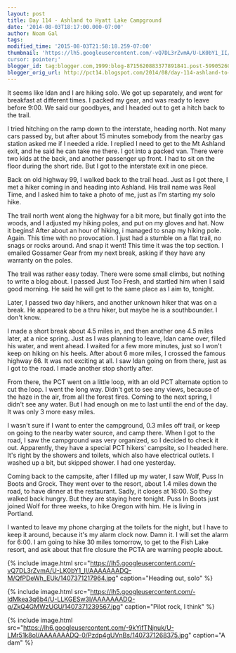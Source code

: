```yaml
---
layout: post
title: Day 114 - Ashland to Hyatt Lake Campground
date: '2014-08-03T18:17:00.000-07:00'
author: Noam Gal
tags:
modified_time: '2015-08-03T21:58:18.259-07:00'
thumbnail: 'https://lh5.googleusercontent.com/-vQ7DL3rZvmA/U-LK0bY1_II/AAAAAAADQ-M/QfPDeWh_EUk/s72-c/1407371217964.jpg
cursor: pointer;'
blogger_id: tag:blogger.com,1999:blog-8715620883377891841.post-5990526035363874579
blogger_orig_url: http://pct14.blogspot.com/2014/08/day-114-ashland-to-hyatt-lake-campground.html
---
```

It seems like Idan and I are hiking solo. We got up separately, and went for breakfast at different times. I packed my gear, and was ready to leave before 9:00. We said our goodbyes, and I headed out to get a hitch back to the trail.

I tried hitching on the ramp down to the interstate, heading north. Not many cars passed by, but after about 15 minutes somebody from the nearby gas station asked me if I needed a ride. I replied I need to get to the Mt Ashland exit, and he said he can take me there. I got into a packed van. There were two kids at the back, and another passenger up front. I had to sit on the floor during the short ride. But I got to the interstate exit in one piece.

Back on old highway 99, I walked back to the trail head. Just as I got there, I met a hiker coming in and heading into Ashland. His trail name was Real Time, and I asked him to take a photo of me, just as I'm starting my solo hike.

The trail north went along the highway for a bit more, but finally got into the woods, and I adjusted my hiking poles, and put on my gloves and hat. Now it begins! After about an hour of hiking, i managed to snap my hiking pole. Again. This time with no provocation. I just had a stumble on a flat trail, no snags or rocks around. And snap it went! This time it was the top section. I emailed Gossamer Gear from my next break, asking if they have any warranty on the poles.

The trail was rather easy today. There were some small climbs, but nothing to write a blog about. I passed Just Too Fresh, and startled him when I said good morning. He said he will get to the same place as I aim to, tonight.

Later, I passed two day hikers, and another unknown hiker that was on a break. He appeared to be a thru hiker, but maybe he is a southbounder. I don't know.

I made a short break about 4.5 miles in, and then another one 4.5 miles later, at a nice spring. Just as I was planning to leave, Idan came over, filled his water, and went ahead. I waited for a few more minutes, just so I won't keep on hiking on his heels. After about 6 more miles, I crossed the famous highway 66. It was not exciting at all. I saw Idan going on from there, just as I got to the road. I made another stop shortly after.

From there, the PCT went on a little loop, with an old PCT alternate option to cut the loop. I went the long way. Didn't get to see any views, because of the haze in the air, from all the forest fires. Coming to the next spring, I didn't see any water. But I had enough on me to last until the end of the day. It was only 3 more easy miles.

I wasn't sure if I want to enter the campground, 0.3 miles off trail, or keep on going to the nearby water source, and camp there. When I got to the road, I saw the campground was very organized, so I decided to check it out. Apparently, they have a special PCT hikers' campsite, so I headed here. It's right by the showers and toilets, which also have electrical outlets. I washed up a bit, but skipped shower. I had one yesterday.

Coming back to the campsite, after I filled up my water, I saw Wolf, Puss In Boots and Grock. They went over to the resort, about 1.4 miles down the road, to have dinner at the restaurant. Sadly, it closes at 16:00. So they walked back hungry. But they are staying here tonight. Puss In Boots just joined Wolf for three weeks, to hike Oregon with him. He is living in Portland.

I wanted to leave my phone charging at the toilets for the night, but I have to keep it around, because it's my alarm clock now. Damn it. I will set the alarm for 6:00. I am going to hike 30 miles tomorrow, to get to the Fish Lake resort, and ask about that fire closure the PCTA are warning people about.

{% include image.html src="https://lh5.googleusercontent.com/-vQ7DL3rZvmA/U-LK0bY1_II/AAAAAAADQ-M/QfPDeWh_EUk/1407371217964.jpg" caption="Heading out, solo" %}

{% include image.html src="https://lh5.googleusercontent.com/-ldMkea3q6b4/U-LLKGESw3I/AAAAAAADQ-g/ZkQ4GMWzUGU/1407371239567.jpg" caption="Pilot rock, I think" %}

{% include image.html src="https://lh6.googleusercontent.com/-9kYifTNjnuk/U-LMr51k8oI/AAAAAAADQ-0/Pzdp4gUVnBs/1407371268375.jpg" caption="A dam" %}
